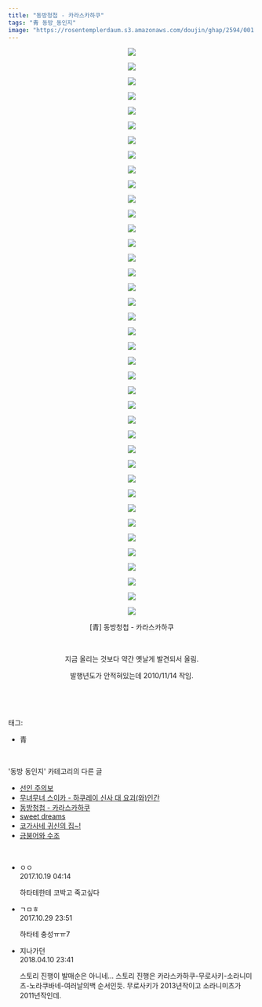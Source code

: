 ```yaml
---
title: "동방청첩 - 카라스카하쿠"
tags: "青 동방_동인지"
image: "https://rosentemplerdaum.s3.amazonaws.com/doujin/ghap/2594/001.jpg"
---
```

<div class="article">
<p style="text-align: center; clear: none; float: none;"><img src="{{ site.imgserver10 }}/ghap/2594/001.jpg"/></p>
<p style="text-align: center; clear: none; float: none;"><img src="{{ site.imgserver10 }}/ghap/2594/002.jpg"/></p>
<p style="text-align: center; clear: none; float: none;"><img src="{{ site.imgserver10 }}/ghap/2594/003.jpg"/></p>
<p style="text-align: center; clear: none; float: none;"><img src="{{ site.imgserver10 }}/ghap/2594/004.jpg"/></p>
<p style="text-align: center; clear: none; float: none;"><img src="{{ site.imgserver10 }}/ghap/2594/005.jpg"/></p>
<p style="text-align: center; clear: none; float: none;"><img src="{{ site.imgserver10 }}/ghap/2594/006.jpg"/></p>
<p style="text-align: center; clear: none; float: none;"><img src="{{ site.imgserver10 }}/ghap/2594/007.jpg"/></p>
<p style="text-align: center; clear: none; float: none;"><img src="{{ site.imgserver10 }}/ghap/2594/008.jpg"/></p>
<p style="text-align: center; clear: none; float: none;"><img src="{{ site.imgserver10 }}/ghap/2594/009.jpg"/></p>
<p style="text-align: center; clear: none; float: none;"><img src="{{ site.imgserver10 }}/ghap/2594/010.jpg"/></p>
<p style="text-align: center; clear: none; float: none;"><img src="{{ site.imgserver10 }}/ghap/2594/011.jpg"/></p>
<p style="text-align: center; clear: none; float: none;"><img src="{{ site.imgserver10 }}/ghap/2594/012.jpg"/></p>
<p style="text-align: center; clear: none; float: none;"><img src="{{ site.imgserver10 }}/ghap/2594/013.jpg"/></p>
<p style="text-align: center; clear: none; float: none;"><img src="{{ site.imgserver10 }}/ghap/2594/014.jpg"/></p>
<p style="text-align: center; clear: none; float: none;"><img src="{{ site.imgserver10 }}/ghap/2594/015.jpg"/></p>
<p style="text-align: center; clear: none; float: none;"><img src="{{ site.imgserver10 }}/ghap/2594/016.jpg"/></p>
<p style="text-align: center; clear: none; float: none;"><img src="{{ site.imgserver10 }}/ghap/2594/017.jpg"/></p>
<p style="text-align: center; clear: none; float: none;"><img src="{{ site.imgserver10 }}/ghap/2594/018.jpg"/></p>
<p style="text-align: center; clear: none; float: none;"><img src="{{ site.imgserver10 }}/ghap/2594/019.jpg"/></p>
<p style="text-align: center; clear: none; float: none;"><img src="{{ site.imgserver10 }}/ghap/2594/020.jpg"/></p>
<p style="text-align: center; clear: none; float: none;"><img src="{{ site.imgserver10 }}/ghap/2594/021.jpg"/></p>
<p style="text-align: center; clear: none; float: none;"><img src="{{ site.imgserver10 }}/ghap/2594/022.jpg"/></p>
<p style="text-align: center; clear: none; float: none;"><img src="{{ site.imgserver10 }}/ghap/2594/023.jpg"/></p>
<p style="text-align: center; clear: none; float: none;"><img src="{{ site.imgserver10 }}/ghap/2594/024.jpg"/></p>
<p style="text-align: center; clear: none; float: none;"><img src="{{ site.imgserver10 }}/ghap/2594/025.jpg"/></p>
<p style="text-align: center; clear: none; float: none;"><img src="{{ site.imgserver10 }}/ghap/2594/026.jpg"/></p>
<p style="text-align: center; clear: none; float: none;"><img src="{{ site.imgserver10 }}/ghap/2594/027.jpg"/></p>
<p style="text-align: center; clear: none; float: none;"><img src="{{ site.imgserver10 }}/ghap/2594/028.jpg"/></p>
<p style="text-align: center; clear: none; float: none;"><img src="{{ site.imgserver10 }}/ghap/2594/029.jpg"/></p>
<p style="text-align: center; clear: none; float: none;"><img src="{{ site.imgserver10 }}/ghap/2594/030.jpg"/></p>
<p style="text-align: center; clear: none; float: none;"><img src="{{ site.imgserver10 }}/ghap/2594/031.jpg"/></p>
<p style="text-align: center; clear: none; float: none;"><img src="{{ site.imgserver10 }}/ghap/2594/032.jpg"/></p>
<p style="text-align: center; clear: none; float: none;"><img src="{{ site.imgserver10 }}/ghap/2594/033.jpg"/></p>
<p style="text-align: center; clear: none; float: none;"><img src="{{ site.imgserver10 }}/ghap/2594/034.jpg"/></p>
<p style="text-align: center; clear: none; float: none;"><img src="{{ site.imgserver10 }}/ghap/2594/035.jpg"/></p>
<p style="text-align: center; clear: none; float: none;"><img src="{{ site.imgserver10 }}/ghap/2594/036.jpg"/></p>
<p style="text-align: center; clear: none; float: none;"><img src="{{ site.imgserver10 }}/ghap/2594/037.jpg"/></p>
<p style="text-align: center; clear: none; float: none;"><img src="{{ site.imgserver10 }}/ghap/2594/038.jpg"/></p>
<p style="text-align: center; clear: none; float: none;"><img src="{{ site.imgserver10 }}/ghap/2594/039.jpg"/></p>
<p style="text-align: center; clear: none; float: none;">[青] 동방청첩 - 카라스카하쿠</p>
<p style="text-align: center; clear: none; float: none;"><br/></p>
<p style="text-align: center; clear: none; float: none;">지금 올리는 것보다 약간 옛날게 발견되서 올림.</p>
<p style="text-align: center; clear: none; float: none;">발행년도가 안적혀있는데 2010/11/14 작임.</p>
<p><br/></p>
</div><br/>
<div class="tagTrail">
<p>태그: </p>
<ul>
<li>青</li>
</ul>
</div><br/>
<div class="another">
<p>'동방 동인지' 카테고리의 다른 글</p>
<ul>
<li><a href="/ghap_2597">선인 주의보</a></li>
<li><a href="/ghap_2595">무녀무녀 스이카 - 하쿠레이 신사 대 요괴(와)인간</a></li>
<li><a href="/ghap_2594">동방청첩 - 카라스카하쿠</a></li>
<li><a href="/ghap_2593">sweet dreams</a></li>
<li><a href="/ghap_2592">코가사네 귀신의 집~!</a></li>
<li><a href="/ghap_2590">금붕어와 수조</a></li>
</ul>
</div><br/>
<div class="cb_module cb_fluid">
<div class="cb_wrt cb_profile">
<div class="comment">
<ul>
<li class="cb_thumb_off" id="comment15108782">
<div class="cb_comment_area">
<div class="cb_info_area">
<div class="cb_section">
<span class="cb_nick_name">ㅇㅇ</span>
</div>
<div class="cb_section">
<span class="cb_date">2017.10.19 04:14 </span>
</div>
</div>
<div class="cb_dsc_comment">
<p class="cb_dsc">
											하타테한테 코박고 죽고싶다
										</p>
</div>
</div></li>
<li class="cb_thumb_off" id="comment15117415">
<div class="cb_comment_area">
<div class="cb_info_area">
<div class="cb_section">
<span class="cb_nick_name">ㄱㅁㅎ</span>
</div>
<div class="cb_section">
<span class="cb_date">2017.10.29 23:51 </span>
</div>
</div>
<div class="cb_dsc_comment">
<p class="cb_dsc">
											하타테 충성ㅠㅠ7
										</p>
</div>
</div></li>
<li class="cb_thumb_off" id="comment15236862">
<div class="cb_comment_area">
<div class="cb_info_area">
<div class="cb_section">
<span class="cb_nick_name">지나가던</span>
</div>
<div class="cb_section">
<span class="cb_date">2018.04.10 23:41 </span>
</div>
</div>
<div class="cb_dsc_comment">
<p class="cb_dsc">
											스토리 진행이 발매순은 아니네... 스토리 진행은 카라스카하쿠-무로사키-소라니미츠-노라쿠바네-여러날의백 순서인듯. 무로사키가 2013년작이고 소라니미츠가 2011년작인데.
										</p>
</div>
</div></li>
</ul>
</div>
</div><!-- commentList close -->
</div><br/>
